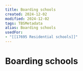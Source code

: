 ```yaml
---
title: Boarding schools
created: 2024-12-02
modified: 2024-12-02
tags: TBSMetadata
alias: Boarding schools
usedFor:
- "[[17695 Residential schools]]"
---
```

# Boarding schools
